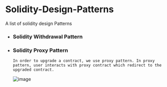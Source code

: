 # Solidity-Design-Patterns
A list of solidity design Patterns

* ### Solidity Withdrawal Pattern

* ### Solidity Proxy Pattern
      In order to upgrade a contract, we use proxy pattern. In proxy pattern, user interacts with proxy contract which redirect to the upgraded contract.
  ![image](https://github.com/CryptoDos/Solidity-Design-Patterns/assets/115459978/c9bbdf0e-44e9-43f4-b9a6-4ed3b5afa59d)

 

